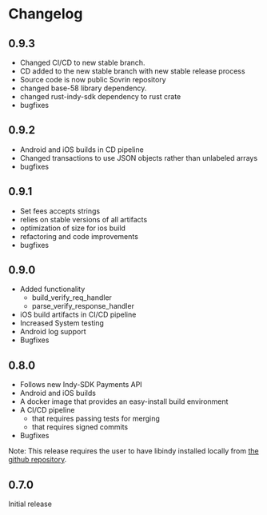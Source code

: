 # Changelog
## 0.9.3
* Changed CI/CD to new stable branch.
* CD added to the new stable branch with new stable release process
* Source code is now public Sovrin repository
* changed base-58 library dependency.
* changed rust-indy-sdk dependency to rust crate
* bugfixes

## 0.9.2
* Android and iOS builds in CD pipeline
* Changed transactions to use JSON objects rather than unlabeled arrays
* bugfixes

## 0.9.1
* Set fees accepts strings
* relies on stable versions of all artifacts
* optimization of size for ios build
* refactoring and code improvements
* bugfixes

## 0.9.0
* Added functionality
    * build_verify_req_handler
    * parse_verify_response_handler
* iOS build artifacts in CI/CD pipeline
* Increased System testing
* Android log support
* Bugfixes

## 0.8.0

* Follows new Indy-SDK Payments API
* Android and iOS builds
* A docker image that provides an easy-install build environment
* A CI/CD pipeline
    * that requires passing tests for merging
    * that requires signed commits
* Bugfixes

Note: This release requires the user to have libindy installed locally from [the github repository](https://github.com/hyperledger/indy-sdk). 


## 0.7.0
Initial release
